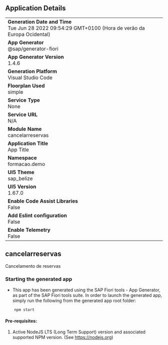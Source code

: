 ## Application Details
|               |
| ------------- |
|**Generation Date and Time**<br>Tue Jun 28 2022 09:54:29 GMT+0100 (Hora de verão da Europa Ocidental)|
|**App Generator**<br>@sap/generator-fiori|
|**App Generator Version**<br>1.4.6|
|**Generation Platform**<br>Visual Studio Code|
|**Floorplan Used**<br>simple|
|**Service Type**<br>None|
|**Service URL**<br>N/A
|**Module Name**<br>cancelarreservas|
|**Application Title**<br>App Title|
|**Namespace**<br>formacao.demo|
|**UI5 Theme**<br>sap_belize|
|**UI5 Version**<br>1.67.0|
|**Enable Code Assist Libraries**<br>False|
|**Add Eslint configuration**<br>False|
|**Enable Telemetry**<br>False|

## cancelarreservas

Cancelamento de reservas

### Starting the generated app

-   This app has been generated using the SAP Fiori tools - App Generator, as part of the SAP Fiori tools suite.  In order to launch the generated app, simply run the following from the generated app root folder:

```
    npm start
```

#### Pre-requisites:

1. Active NodeJS LTS (Long Term Support) version and associated supported NPM version.  (See https://nodejs.org)


